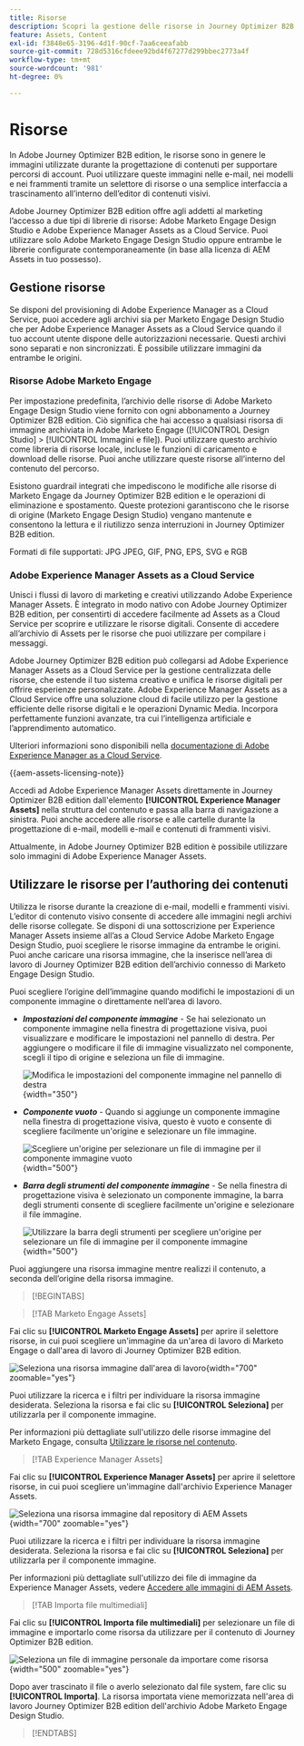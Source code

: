 ```yaml
---
title: Risorse
description: Scopri la gestione delle risorse in Journey Optimizer B2B edition.
feature: Assets, Content
exl-id: f3848e65-3196-4d1f-90cf-7aa6ceeafabb
source-git-commit: 728d5316cfdeee92bd4f67277d299bbec2773a4f
workflow-type: tm+mt
source-wordcount: '981'
ht-degree: 0%

---
```


# Risorse

In Adobe Journey Optimizer B2B edition, le risorse sono in genere le immagini utilizzate durante la progettazione di contenuti per supportare percorsi di account. Puoi utilizzare queste immagini nelle e-mail, nei modelli e nei frammenti tramite un selettore di risorse o una semplice interfaccia a trascinamento all’interno dell’editor di contenuti visivi.

Adobe Journey Optimizer B2B edition offre agli addetti al marketing l’accesso a due tipi di librerie di risorse: Adobe Marketo Engage Design Studio e Adobe Experience Manager Assets as a Cloud Service. Puoi utilizzare solo Adobe Marketo Engage Design Studio oppure entrambe le librerie configurate contemporaneamente (in base alla licenza di AEM Assets in tuo possesso).

## Gestione risorse

Se disponi del provisioning di Adobe Experience Manager as a Cloud Service, puoi accedere agli archivi sia per Marketo Engage Design Studio che per Adobe Experience Manager Assets as a Cloud Service quando il tuo account utente dispone delle autorizzazioni necessarie. Questi archivi sono separati e non sincronizzati. È possibile utilizzare immagini da entrambe le origini.

### Risorse Adobe Marketo Engage

Per impostazione predefinita, l’archivio delle risorse di Adobe Marketo Engage Design Studio viene fornito con ogni abbonamento a Journey Optimizer B2B edition. Ciò significa che hai accesso a qualsiasi risorsa di immagine archiviata in Adobe Marketo Engage ([!UICONTROL Design Studio] > [!UICONTROL Immagini e file]). Puoi utilizzare questo archivio come libreria di risorse locale, incluse le funzioni di caricamento e download delle risorse. Puoi anche utilizzare queste risorse all’interno del contenuto del percorso.

Esistono guardrail integrati che impediscono le modifiche alle risorse di Marketo Engage da Journey Optimizer B2B edition e le operazioni di eliminazione e spostamento. Queste protezioni garantiscono che le risorse di origine (Marketo Engage Design Studio) vengano mantenute e consentono la lettura e il riutilizzo senza interruzioni in Journey Optimizer B2B edition.

Formati di file supportati: JPG JPEG, GIF, PNG, EPS, SVG e RGB

### Adobe Experience Manager Assets as a Cloud Service

Unisci i flussi di lavoro di marketing e creativi utilizzando Adobe Experience Manager Assets. È integrato in modo nativo con Adobe Journey Optimizer B2B edition, per consentirti di accedere facilmente ad Assets as a Cloud Service per scoprire e utilizzare le risorse digitali. Consente di accedere all’archivio di Assets per le risorse che puoi utilizzare per compilare i messaggi.

Adobe Journey Optimizer B2B edition può collegarsi ad Adobe Experience Manager Assets as a Cloud Service per la gestione centralizzata delle risorse, che estende il tuo sistema creativo e unifica le risorse digitali per offrire esperienze personalizzate. Adobe Experience Manager Assets as a Cloud Service offre una soluzione cloud di facile utilizzo per la gestione efficiente delle risorse digitali e le operazioni Dynamic Media. Incorpora perfettamente funzioni avanzate, tra cui l’intelligenza artificiale e l’apprendimento automatico.

Ulteriori informazioni sono disponibili nella [documentazione di Adobe Experience Manager as a Cloud Service](https://experienceleague.adobe.com/it/docs/experience-manager-cloud-service/content/assets/overview).

{{aem-assets-licensing-note}}

Accedi ad Adobe Experience Manager Assets direttamente in Journey Optimizer B2B edition dall&#39;elemento **[!UICONTROL Experience Manager Assets]** nella struttura del contenuto e passa alla barra di navigazione a sinistra. Puoi anche accedere alle risorse e alle cartelle durante la progettazione di e-mail, modelli e-mail e contenuti di frammenti visivi.

Attualmente, in Adobe Journey Optimizer B2B edition è possibile utilizzare solo immagini di Adobe Experience Manager Assets.

## Utilizzare le risorse per l’authoring dei contenuti

Utilizza le risorse durante la creazione di e-mail, modelli e frammenti visivi. L’editor di contenuto visivo consente di accedere alle immagini negli archivi delle risorse collegate. Se disponi di una sottoscrizione per Experience Manager Assets insieme all’as a Cloud Service Adobe Marketo Engage Design Studio, puoi scegliere le risorse immagine da entrambe le origini. Puoi anche caricare una risorsa immagine, che la inserisce nell’area di lavoro di Journey Optimizer B2B edition dell’archivio connesso di Marketo Engage Design Studio.

Puoi scegliere l’origine dell’immagine quando modifichi le impostazioni di un componente immagine o direttamente nell’area di lavoro.

* **_Impostazioni del componente immagine_** - Se hai selezionato un componente immagine nella finestra di progettazione visiva, puoi visualizzare e modificare le impostazioni nel pannello di destra. Per aggiungere o modificare il file di immagine visualizzato nel componente, scegli il tipo di origine e seleziona un file di immagine.

  ![Modifica le impostazioni del componente immagine nel pannello di destra](./assets/content-assets-image-settings.png){width="350"}

* **_Componente vuoto_** - Quando si aggiunge un componente immagine nella finestra di progettazione visiva, questo è vuoto e consente di scegliere facilmente un&#39;origine e selezionare un file immagine.

  ![Scegliere un&#39;origine per selezionare un file di immagine per il componente immagine vuoto](./assets/content-assets-image-component-empty.png){width="500"}

* **_Barra degli strumenti del componente immagine_** - Se nella finestra di progettazione visiva è selezionato un componente immagine, la barra degli strumenti consente di scegliere facilmente un&#39;origine e selezionare il file immagine.

  ![Utilizzare la barra degli strumenti per scegliere un&#39;origine per selezionare un file di immagine per il componente immagine](./assets/content-assets-image-toolbar-settings.png){width="500"}

Puoi aggiungere una risorsa immagine mentre realizzi il contenuto, a seconda dell’origine della risorsa immagine.

>[!BEGINTABS]

>[!TAB Marketo Engage Assets]

Fai clic su **[!UICONTROL Marketo Engage Assets]** per aprire il selettore risorse, in cui puoi scegliere un&#39;immagine da un&#39;area di lavoro di Marketo Engage o dall&#39;area di lavoro di Journey Optimizer B2B edition.

![Seleziona una risorsa immagine dall&#39;area di lavoro](./assets/content-assets-image-me-selected.png){width="700" zoomable="yes"}

Puoi utilizzare la ricerca e i filtri per individuare la risorsa immagine desiderata. Seleziona la risorsa e fai clic su **[!UICONTROL Seleziona]** per utilizzarla per il componente immagine.

Per informazioni più dettagliate sull&#39;utilizzo delle risorse immagine del Marketo Engage, consulta [Utilizzare le risorse nel contenuto](./marketo-engage-design-studio.md#use-assets-in-your-content).

>[!TAB Experience Manager Assets]

Fai clic su **[!UICONTROL Experience Manager Assets]** per aprire il selettore risorse, in cui puoi scegliere un&#39;immagine dall&#39;archivio Experience Manager Assets.

![Seleziona una risorsa immagine dal repository di AEM Assets](./assets/content-assets-image-aem-selected.png){width="700" zoomable="yes"}

Puoi utilizzare la ricerca e i filtri per individuare la risorsa immagine desiderata. Seleziona la risorsa e fai clic su **[!UICONTROL Seleziona]** per utilizzarla per il componente immagine.

Per informazioni più dettagliate sull&#39;utilizzo dei file di immagine da Experience Manager Assets, vedere [Accedere alle immagini di AEM Assets](./aem-assets.md#access-aem-assets-images).

>[!TAB Importa file multimediali]

Fai clic su **[!UICONTROL Importa file multimediali]** per selezionare un file di immagine e importarlo come risorsa da utilizzare per il contenuto di Journey Optimizer B2B edition.

![Seleziona un file di immagine personale da importare come risorsa](./assets/content-assets-image-import-file-selected.png){width="500" zoomable="yes"}

Dopo aver trascinato il file o averlo selezionato dal file system, fare clic su **[!UICONTROL Importa]**. La risorsa importata viene memorizzata nell&#39;area di lavoro Journey Optimizer B2B edition dell&#39;archivio Adobe Marketo Engage Design Studio.

>[!ENDTABS]
